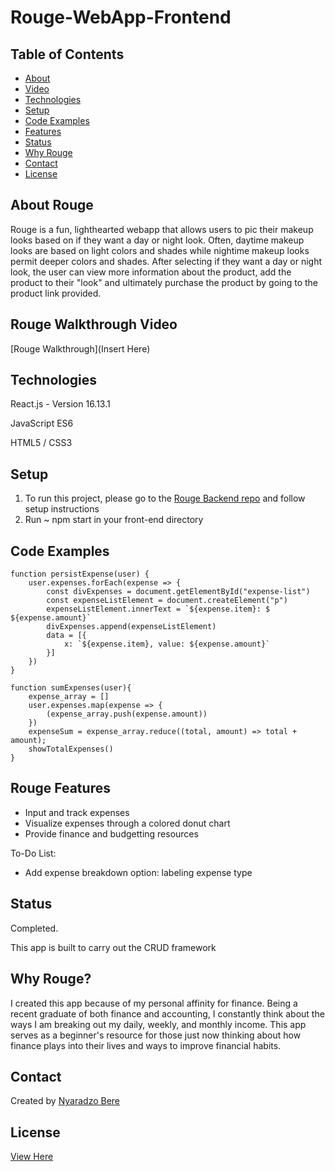 # Rouge-WebApp-Frontend


## Table of Contents
* [About](#about-rouge)
* [Video](#rouge-walkthrough-video)
* [Technologies](#technologies)
* [Setup](#setup)
* [Code Examples](#code-examples)
* [Features](#rouge-features)
* [Status](#status)
* [Why Rouge](#why-rouge)
* [Contact](#contact)
* [License](#license)

## About Rouge
Rouge is a fun, lighthearted webapp that allows users to pic their makeup looks based on if they want a day or night look. Often, daytime makeup looks are based on light colors and shades while nightime makeup looks permit deeper colors and shades. After selecting if they want a day or night look, the user can view more information about the product, add the product to their "look" and ultimately purchase the product by going to the product link provided. 


## Rouge Walkthrough Video
[Rouge Walkthrough](Insert Here)

## Technologies
React.js - Version 16.13.1

JavaScript ES6

HTML5 / CSS3

## Setup

1. To run this project, please go to the [Rouge Backend repo](https://github.com/NyaradzoUBere/Rouge-Backend) and follow setup instructions
2. Run ~ npm start in your front-end directory

## Code Examples

```
function persistExpense(user) {
    user.expenses.forEach(expense => {
        const divExpenses = document.getElementById("expense-list")
        const expenseListElement = document.createElement("p")
        expenseListElement.innerText = `${expense.item}: $ ${expense.amount}`
        divExpenses.append(expenseListElement)
        data = [{
            x: `${expense.item}, value: ${expense.amount}`
        }]
    })
}
```
```
function sumExpenses(user){
    expense_array = []
    user.expenses.map(expense => {
        (expense_array.push(expense.amount))
    })
    expenseSum = expense_array.reduce((total, amount) => total + amount);
    showTotalExpenses()
}
```
## Rouge Features
* Input and track expenses
* Visualize expenses through a colored donut chart
* Provide finance and budgetting resources


To-Do List:
* Add expense breakdown option: labeling expense type

## Status
Completed.

This app is built to carry out the CRUD framework

## Why Rouge?
I created this app because of my personal affinity for finance. Being a recent graduate of both finance and accounting, I constantly think about the ways I am breaking out my daily, weekly, and monthly income. This app serves as a beginner's resource for those just now thinking about how finance plays into their lives and ways to improve financial habits.

## Contact
Created by [Nyaradzo Bere](http://www.linkedin.com/in/nyaradzo-bere)

## License
[View Here](License.txt)
